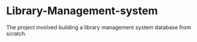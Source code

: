 # Library-Management-system
The project involved building a library management system database from scratch.
